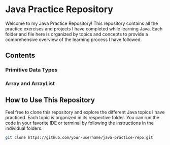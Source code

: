 # Java Practice Repository

Welcome to my Java Practice Repository! This repository contains all the practice exercises and projects I have completed while learning Java. Each folder and file here is organized by topics and concepts to provide a comprehensive overview of the learning process I have followed.

## Contents
### Primitive Data Types
### Array and ArrayList


## How to Use This Repository

Feel free to clone this repository and explore the different Java topics I have practiced. Each topic is organized in its respective folder. You can run the code in your favorite IDE or terminal by following the instructions in the individual folders.

```bash
git clone https://github.com/your-username/java-practice-repo.git
